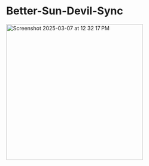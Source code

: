 # Better-Sun-Devil-Sync

<img width="365" alt="Screenshot 2025-03-07 at 12 32 17 PM" src="https://github.com/user-attachments/assets/fbb8cc70-626b-45b0-b06d-e66eba1abb33" />
